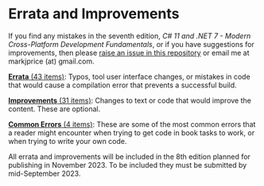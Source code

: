 # Errata and Improvements

If you find any mistakes in the seventh edition, *C# 11 and .NET 7 - Modern Cross-Platform Development Fundamentals*, or if you have suggestions for improvements, then please [raise an issue in this repository](https://github.com/markjprice/cs11dotnet7/issues) or email me at markjprice (at) gmail.com.

[**Errata** (43 items)](errata.md): Typos, tool user interface changes, or mistakes in code that would cause a compilation error that prevents a successful build.

[**Improvements** (31 items)](improvements.md): Changes to text or code that would improve the content. These are optional.

[**Common Errors** (4 items)](common-errors.md): These are some of the most common errors that a reader might encounter when trying to get code in book tasks to work, or when trying to write your own code. 

All errata and improvements will be included in the 8th edition planned for publishing in November 2023. To be included they must be submitted by mid-September 2023.
